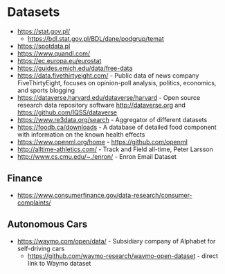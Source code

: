 # Datasets

- https://stat.gov.pl/
  - https://bdl.stat.gov.pl/BDL/dane/podgrup/temat
- https://spotdata.pl
- https://www.quandl.com/
- https://ec.europa.eu/eurostat
- https://guides.emich.edu/data/free-data
- https://data.fivethirtyeight.com/ - Public data of news company FiveThirtyEight, focuses on opinion-poll analysis, politics, economics, and sports blogging
- https://dataverse.harvard.edu/dataverse/harvard - Open source research data repository software http://dataverse.org and https://github.com/IQSS/dataverse
- https://www.re3data.org/search - Aggregator of different datasets 
- https://foodb.ca/downloads - A database of detailed food component with information on the known health effects 
- https://www.openml.org/home - https://github.com/openml
- http://alltime-athletics.com/ - Track and Field all-time, Peter Larsson
- http://www.cs.cmu.edu/~./enron/ - Enron Email Dataset

## Finance
- https://www.consumerfinance.gov/data-research/consumer-complaints/ 

## Autonomous Cars

- https://waymo.com/open/data/ - Subsidiary company of Alphabet for self-driving cars
  - https://github.com/waymo-research/waymo-open-dataset - direct link to Waymo dataset
